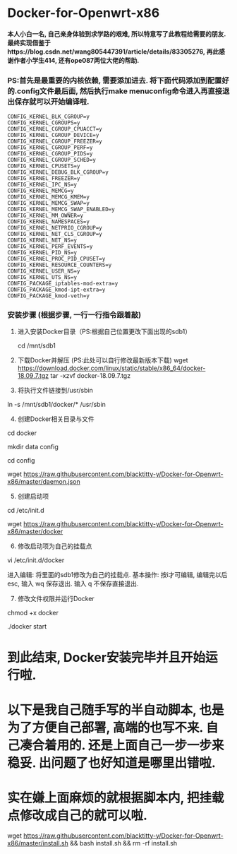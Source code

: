 Docker-for-Openwrt-x86
====


#### 本人小白一名, 自己亲身体验到求学路的艰难, 所以特意写了此教程给需要的朋友. 最终实现借鉴于https://blog.csdn.net/wang805447391/article/details/83305276, 再此感谢作者小学生414, 还有ope087两位大佬的帮助. 



### PS:首先是最重要的内核依赖, 需要添加进去. 将下面代码添加到配置好的.config文件最后面, 然后执行make menuconfig命令进入再直接退出保存就可以开始编译啦.
	CONFIG_KERNEL_BLK_CGROUP=y
	CONFIG_KERNEL_CGROUPS=y
	CONFIG_KERNEL_CGROUP_CPUACCT=y
	CONFIG_KERNEL_CGROUP_DEVICE=y
	CONFIG_KERNEL_CGROUP_FREEZER=y
	CONFIG_KERNEL_CGROUP_PERF=y
	CONFIG_KERNEL_CGROUP_PIDS=y
	CONFIG_KERNEL_CGROUP_SCHED=y
	CONFIG_KERNEL_CPUSETS=y
	CONFIG_KERNEL_DEBUG_BLK_CGROUP=y
	CONFIG_KERNEL_FREEZER=y
	CONFIG_KERNEL_IPC_NS=y
	CONFIG_KERNEL_MEMCG=y
	CONFIG_KERNEL_MEMCG_KMEM=y
	CONFIG_KERNEL_MEMCG_SWAP=y
	CONFIG_KERNEL_MEMCG_SWAP_ENABLED=y
	CONFIG_KERNEL_MM_OWNER=y
	CONFIG_KERNEL_NAMESPACES=y
	CONFIG_KERNEL_NETPRIO_CGROUP=y
	CONFIG_KERNEL_NET_CLS_CGROUP=y
	CONFIG_KERNEL_NET_NS=y
	CONFIG_KERNEL_PERF_EVENTS=y
	CONFIG_KERNEL_PID_NS=y
	CONFIG_KERNEL_PROC_PID_CPUSET=y
	CONFIG_KERNEL_RESOURCE_COUNTERS=y
	CONFIG_KERNEL_USER_NS=y
	CONFIG_KERNEL_UTS_NS=y
	CONFIG_PACKAGE_iptables-mod-extra=y
	CONFIG_PACKAGE_kmod-ipt-extra=y
	CONFIG_PACKAGE_kmod-veth=y




### 安装步骤 (根据步骤, 一行一行指令跟着敲)
1. 进入安装Docker目录（PS:根据自己位置更改下面出现的sdb1）

    cd /mnt/sdb1

2. 下载Docker并解压 (PS:此处可以自行修改最新版本下载)
		wget https://download.docker.com/linux/static/stable/x86_64/docker-18.09.7.tgz
		tar -xzvf docker-18.09.7.tgz

3. 将执行文件链接到/usr/sbin

ln -s /mnt/sdb1/docker/* /usr/sbin

4. 创建Docker相关目录与文件

cd docker

mkdir data config

cd config

wget https://raw.githubusercontent.com/blacktitty-y/Docker-for-Openwrt-x86/master/daemon.json

5. 创建启动项

cd /etc/init.d

wget https://raw.githubusercontent.com/blacktitty-y/Docker-for-Openwrt-x86/master/docker

6. 修改启动项为自己的挂载点

vi /etc/init.d/docker

进入编辑: 将里面的sdb1修改为自己的挂载点. 
基本操作: 按i才可编辑, 编辑完以后esc, 输入 wq 保存退出. 输入 q 不保存直接退出.

7. 修改文件权限并运行Docker

chmod +x docker

./docker start

# 到此结束, Docker安装完毕并且开始运行啦.



# 以下是我自己随手写的半自动脚本, 也是为了方便自己部署, 高端的也写不来. 自己凑合着用的. 还是上面自己一步一步来稳妥. 出问题了也好知道是哪里出错啦.

# 实在嫌上面麻烦的就根据脚本内, 把挂载点修改成自己的就可以啦.

wget https://raw.githubusercontent.com/blacktitty-y/Docker-for-Openwrt-x86/master/install.sh && bash install.sh && rm -rf install.sh
